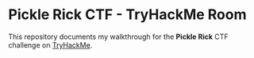 # Pickle Rick CTF - TryHackMe Room

This repository documents my walkthrough for the **Pickle Rick** CTF challenge on [TryHackMe](https://tryhackme.com/r/room/picklerick). 
